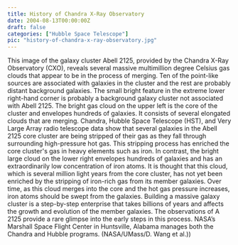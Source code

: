 ```yaml
---
title: History of Chandra X-Ray Observatory
date: 2004-08-13T00:00:00Z
draft: false
categories: ["Hubble Space Telescope"]
pic: "history-of-chandra-x-ray-observatory.jpg"
---
```

This image of the galaxy cluster Abell 2125, provided by the Chandra X-Ray Observatory (CXO), reveals several massive multimillion degree Celsius gas clouds that appear to be in the process of merging. Ten of the point-like sources are associated with galaxies in the cluster and the rest are probably distant background galaxies. The small bright feature in the extreme lower right-hand corner is probably a background galaxy cluster not associated with Abell 2125. The bright gas cloud on the upper left is the core of the cluster and envelopes hundreds of galaxies. It consists of several elongated clouds that are merging. Chandra, Hubble Space Telescope (HST), and Very Large Array radio telescope data show that several galaxies in the Abell 2125 core cluster are being stripped of their gas as they fall through surrounding high-pressure hot gas. This stripping process has enriched the core cluster's gas in heavy elements such as iron. In contrast, the bright large cloud on the lower right envelopes hundreds of galaxies and has an extraordinarily low concentration of iron atoms. It is thought that this cloud, which is several million light years from the core cluster, has not yet been enriched by the stripping of iron-rich gas from its member galaxies. Over time, as this cloud merges into the core and the hot gas pressure increases, iron atoms should be swept from the galaxies. Building a massive galaxy cluster is a step-by-step enterprise that takes billions of years and affects the growth and evolution of the member galaxies. The observations of A 2125 provide a rare glimpse into the early steps in this process. NASA’s Marshall Space Flight Center in Huntsville, Alabama manages both the Chandra and Hubble programs.  (NASA/UMass/D. Wang et al.))